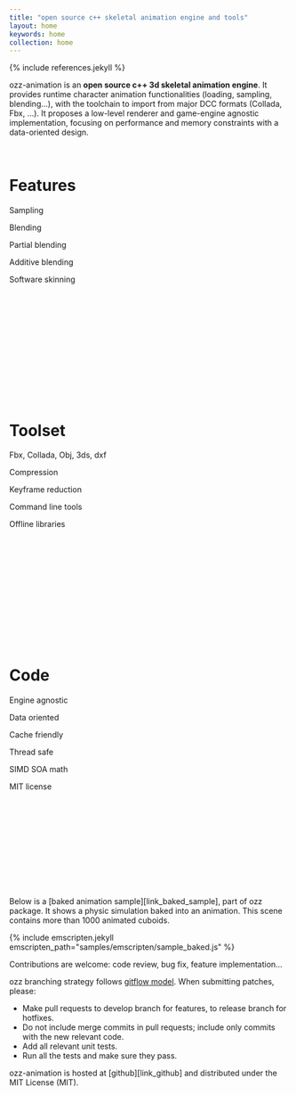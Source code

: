 ```yaml
---
title: "open source c++ skeletal animation engine and tools"
layout: home
keywords: home
collection: home
---
```


{% include references.jekyll %}

ozz-animation is an **open source c++ 3d skeletal animation engine**. It provides runtime character animation functionalities (loading, sampling, blending...), with the toolchain to import from major DCC formats (Collada, Fbx, ...). It proposes a low-level renderer and game-engine agnostic implementation, focusing on performance and memory constraints with a data-oriented design.

<br />

<div class="w3-row-padding w3-center">
  <div class="w3-third">
    <div class="w3-card-2" style="min-height:400px">
      <div class="w3-container">
        <h1>Features</h1>
        <div class="w3-text-theme">
          <i class="fa fa-superpowers" style="font-size:128px"></i>
        </div>
        <p>Sampling</p>
        <p>Blending</p>
        <p>Partial blending</p>
        <p>Additive blending</p>
        <p>Software skinning</p>
      </div>  
    </div>  
  </div>
  <div class="w3-third">
    <div class="w3-card-2" style="min-height:400px">
      <div class="w3-container">
        <h1>Toolset</h1>
        <div class="w3-text-theme">
          <i class="fa fa-wrench" style="font-size:128px"></i>
        </div>
        <p>Fbx, Collada, Obj, 3ds, dxf</p>
        <p>Compression</p>
        <p>Keyframe reduction</p>
        <p>Command line tools</p>
        <p>Offline libraries</p>
      </div>  
    </div>  
  </div>
  <div class="w3-third">
    <div class="w3-card-2" style="min-height:400px">
      <div class="w3-container">
        <h1>Code</h1>
        <div class="w3-text-theme">
          <i class="fa fa-pencil" style="font-size:128px"></i>
        </div>
        <p>Engine agnostic</p>
        <p>Data oriented</p>
        <p>Cache friendly</p>
        <p>Thread safe</p>
        <p>SIMD SOA math</p>
        <p>MIT license</p>
      </div>
    </div>  
  </div>
</div>

Below is a [baked animation sample][link_baked_sample], part of ozz package. It shows a physic simulation baked into an animation. This scene contains more than 1000 animated cuboids. 

{% include emscripten.jekyll emscripten_path="samples/emscripten/sample_baked.js" %}

Contributions are welcome: code review, bug fix, feature implementation...

ozz branching strategy follows [gitflow model](http://nvie.com/posts/a-successful-git-branching-model/). When submitting patches, please:

- Make pull requests to develop branch for features, to release branch for hotfixes.
- Do not include merge commits in pull requests; include only commits with the new relevant code.
- Add all relevant unit tests.
- Run all the tests and make sure they pass.

ozz-animation is hosted at [github][link_github] and distributed under the MIT License (MIT).
